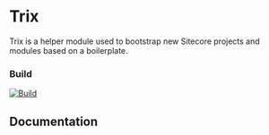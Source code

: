 # Trix

Trix is a helper module used to bootstrap new Sitecore projects and modules
based on a boilerplate.

### Build
[![Build](https://teamcity.unic.com/httpAuth/app/rest/builds/buildType:Sitecore_Frameworks_Bob_Trix_Build/statusIcon)](https://teamcity.unic.com/viewType.html?buildTypeId=Sitecore_Frameworks_Bob_Trix_Build)

## Documentation

